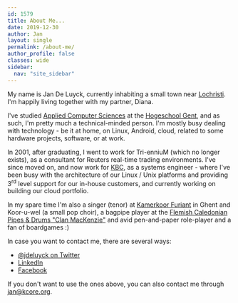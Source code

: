 ```yaml
---
id: 1579
title: About Me...
date: 2019-12-30
author: Jan
layout: single
permalink: /about-me/
author_profile: false
classes: wide
sidebar:
  nav: "site_sidebar"
---
```

My name is Jan De Luyck, currently inhabiting a small town near [Lochristi](https://www.lochristi.be/). 
I'm happily living together with my partner, Diana.

I've studied [Applied Computer Sciences](https://www.hogent.be/toekomstige-student/opleidingen/bachelors/toegepaste-informatica/) at the [Hogeschool Gent](https://www.hogent.be), and as such, I'm pretty much a technical-minded person.
I'm mostly busy dealing with technology - be it at home, on Linux, Android, cloud, related to some hardware projects, software, or at work.

In 2001, after graduating, I went to work for Tri-enniuM (which no longer exists), as a consultant for Reuters real-time trading environments. 
I've since moved on, and now work for [KBC](https://www.kbc.com/en), as a systems engineer - where I've been busy with the architecture of our Linux / Unix platforms and providing 3<sup>rd</sup> level support for our in-house customers, and currently working on building our cloud portfolio.

In my spare time I'm also a singer (tenor) at [Kamerkoor Furiant](https://artemusicale.be/ensembles/kamerkoor-furiant/) in Ghent and Koor-u-wel (a small pop choir), a bagpipe player at the [Flemish Caledonian Pipes & Drums "Clan MacKenzie"](http://www.fcpd.be/) and avid pen-and-paper role-player and a fan of boardgames :)

In case you want to contact me, there are several ways:

  * [@jdeluyck on Twitter](https://twitter.com/jdeluyck)
  * [LinkedIn](https://be.linkedin.com/in/jandeluyck)
  * [Facebook](https://https://www.facebook.com/jan.deluyck)

If you don't want to use the ones above, you can also contact me through <jan@kcore.org>.
